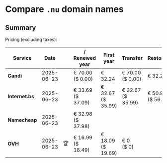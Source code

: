 # Compare `.nu` domain names

## Summary

Pricing (excluding taxes):

| Service | Date |  | / Renewed year | First year | Transfer | Restoration |
|--|--|--|--|--|--|--|
| **Gandi** | 2025-06-23 |  | € 70.00<br>($ 0.00) | € 32.24 | € 70.00<br>($ 0.00) | € 32.24 |
| **Internet.bs** | 2025-06-23 |  | € 33.69<br>($ 37.09) | € 32.67<br>($ 35.99) | € 32.67<br>($ 35.99) | € 50.95<br>($ 56.09) |
| **Namecheap** | 2025-06-23 |  | € 32.98<br>($ 37.98) |  |  |  |
| **OVH** | 2025-06-23 | 🏆 | € 16.99<br>($ 18.49) | € 18.09<br>($ 19.69) | € 0<br>($ 0) |  |
